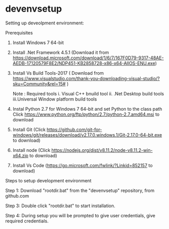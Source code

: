 # devenvsetup
Setting up deveolpment environment:

Prerequisites
	
1.	Install Windows 7 64-bit
2.	Install .Net Framework 4.5.1 (Download it from https://download.microsoft.com/download/1/6/7/167F0D79-9317-48AE-AEDB-17120579F8E2/NDP451-KB2858728-x86-x64-AllOS-ENU.exe)

3.	Install Vs Build Tools-2017 ( Download from https://www.visualstudio.com/thank-you-downloading-visual-studio/?sku=Community&rel=15#  )

    Note : Required tools
        i.	 Visual C++ bnuild tool
        ii.	 .Net Desktop build tools
        iii.Universal Window platform build tools

4.	Instal Python 2.7 for Windows 7 64-bit and set Python to the class path
Click https://www.python.org/ftp/python/2.7/python-2.7.amd64.msi to download

5.	Install Git (Click https://github.com/git-for-windows/git/releases/download/v2.17.0.windows.1/Git-2.17.0-64-bit.exe to download)

6.	Install node (Click https://nodejs.org/dist/v8.11.2/node-v8.11.2-win-x64.zip to download) 
 
7.	Install Vs Code (https://go.microsoft.com/fwlink/?Linkid=852157 to download)

Steps to setup development environment


Step 1: Download "rootdir.bat" from the "devenvsetup" repository, from github.com

Step 3: Double click "rootdir.bat" to start installation.

Step 4: During setup you will be prompted to give user credentials, give required credentials. 